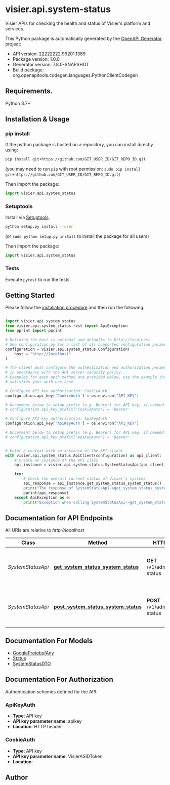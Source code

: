 # visier.api.system-status
Visier APIs for checking the health and status of Visier's platform and services.

This Python package is automatically generated by the [OpenAPI Generator](https://openapi-generator.tech) project:

- API version: 22222222.99201.1389
- Package version: 1.0.0
- Generator version: 7.8.0-SNAPSHOT
- Build package: org.openapitools.codegen.languages.PythonClientCodegen

## Requirements.

Python 3.7+

## Installation & Usage
### pip install

If the python package is hosted on a repository, you can install directly using:

```sh
pip install git+https://github.com/GIT_USER_ID/GIT_REPO_ID.git
```
(you may need to run `pip` with root permission: `sudo pip install git+https://github.com/GIT_USER_ID/GIT_REPO_ID.git`)

Then import the package:
```python
import visier.api.system_status
```

### Setuptools

Install via [Setuptools](http://pypi.python.org/pypi/setuptools).

```sh
python setup.py install --user
```
(or `sudo python setup.py install` to install the package for all users)

Then import the package:
```python
import visier.api.system_status
```

### Tests

Execute `pytest` to run the tests.

## Getting Started

Please follow the [installation procedure](#installation--usage) and then run the following:

```python

import visier.api.system_status
from visier.api.system_status.rest import ApiException
from pprint import pprint

# Defining the host is optional and defaults to http://localhost
# See configuration.py for a list of all supported configuration parameters.
configuration = visier.api.system_status.Configuration(
    host = "http://localhost"
)

# The client must configure the authentication and authorization parameters
# in accordance with the API server security policy.
# Examples for each auth method are provided below, use the example that
# satisfies your auth use case.

# Configure API key authorization: CookieAuth
configuration.api_key['CookieAuth'] = os.environ["API_KEY"]

# Uncomment below to setup prefix (e.g. Bearer) for API key, if needed
# configuration.api_key_prefix['CookieAuth'] = 'Bearer'

# Configure API key authorization: ApiKeyAuth
configuration.api_key['ApiKeyAuth'] = os.environ["API_KEY"]

# Uncomment below to setup prefix (e.g. Bearer) for API key, if needed
# configuration.api_key_prefix['ApiKeyAuth'] = 'Bearer'


# Enter a context with an instance of the API client
with visier.api.system_status.ApiClient(configuration) as api_client:
    # Create an instance of the API class
    api_instance = visier.api.system_status.SystemStatusApi(api_client)

    try:
        # Check the overall current status of Visier's systems
        api_response = api_instance.get_system_status_system_status()
        print("The response of SystemStatusApi->get_system_status_system_status:\n")
        pprint(api_response)
    except ApiException as e:
        print("Exception when calling SystemStatusApi->get_system_status_system_status: %s\n" % e)

```

## Documentation for API Endpoints

All URIs are relative to *http://localhost*

Class | Method | HTTP request | Description
------------ | ------------- | ------------- | -------------
*SystemStatusApi* | [**get_system_status_system_status**](docs/SystemStatusApi.md#get_system_status_system_status) | **GET** /v1/admin/system-status | Check the overall current status of Visier&#39;s systems
*SystemStatusApi* | [**post_system_status_system_status**](docs/SystemStatusApi.md#post_system_status_system_status) | **POST** /v1/admin/system-status | Check the overall current status of Visier&#39;s systems


## Documentation For Models

 - [GoogleProtobufAny](docs/GoogleProtobufAny.md)
 - [Status](docs/Status.md)
 - [SystemStatusDTO](docs/SystemStatusDTO.md)


<a id="documentation-for-authorization"></a>
## Documentation For Authorization


Authentication schemes defined for the API:
<a id="ApiKeyAuth"></a>
### ApiKeyAuth

- **Type**: API key
- **API key parameter name**: apikey
- **Location**: HTTP header

<a id="CookieAuth"></a>
### CookieAuth

- **Type**: API key
- **API key parameter name**: VisierASIDToken
- **Location**: 


## Author




